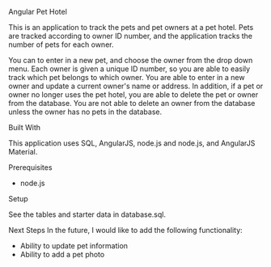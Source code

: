Angular Pet Hotel

This is an application to track the pets and pet owners at a pet hotel. Pets are tracked according to owner ID number, and the application tracks the number of pets for each owner.

You can to enter in a new pet, and choose the owner from the drop down menu. Each owner is given a unique ID number, so you are able to easily track which pet belongs to which owner. You are able to enter in a new owner and update a current owner's name or address. In addition, if a pet or owner no longer uses the pet hotel, you are able to delete the pet or owner from the database. You are not able to delete an owner from the database unless the owner has no pets in the database. 

Built With

This application uses SQL, AngularJS, node.js and node.js, and AngularJS Material.

Prerequisites
 * node.js

 Setup

 See the tables and starter data in database.sql.

Next Steps
In the future, I would like to add the following functionality:

* Ability to update pet information
* Ability to add a pet photo